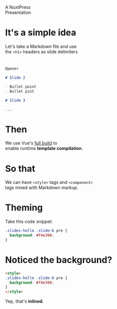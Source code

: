 A NuxtPress<br>
Presentation

# It's a simple idea

Let's take a Markdown file and use<br>
the `<h1>` headers as slide delimiters

# 

```md
Opener

# Slide 2

- Bullet point
- Bullet pint

# Slide 3

...
```

<style>
.slides-hello .slide-3 pre { font-size: 14px; }
</style>

# Then

We use Vue's [full build][vfb] to<br>
enable runtime **template compilation**.

[vfb]: https://vuejs.org/v2/guide/installation.html#Explanation-of-Different-Builds

# So that

We can have `<style>` tags and `<component>`<br>
tags mixed with Markdown markup.

# Theming

Take this code snippet:

```css
.slides-hello .slide-6 pre {
  background: #f4e398;
}
```

<style>
.slides-hello .slide-6 pre {
  background: #f4e398;
}
</style>

# Noticed the background?

```html
<style>
.slides-hello .slide-6 pre {
  background: #f4e398;
}
</style>
```

Yep, that's **inlined**.
